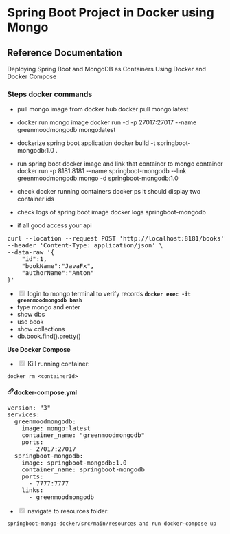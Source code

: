 # Spring Boot Project in Docker using Mongo

## Reference Documentation

Deploying Spring Boot and MongoDB as Containers Using Docker and Docker Compose

### Steps docker commands
* pull mongo image from docker hub docker pull mongo:latest


* docker run mongo image docker run -d -p 27017:27017 --name greenmoodmongodb mongo:latest


* dockerize spring boot application docker build -t springboot-mongodb:1.0 .


* run spring boot docker image and link that container to mongo container docker run -p 8181:8181 --name springboot-mongodb --link greenmoodmongodb:mongo -d springboot-mongodb:1.0

* check docker running containers docker ps it should display two container ids

* check logs of spring boot image docker logs springboot-mongodb

* if all good access your api 

<pre>curl --location --request POST <span class="pl-s"><span class="pl-pds">'</span>http://localhost:8181/books<span class="pl-pds">'</span></span> \
--header <span class="pl-s"><span class="pl-pds">'</span>Content-Type: application/json<span class="pl-pds">'</span></span> \
--data-raw <span class="pl-s"><span class="pl-pds">'</span>{</span>
<span class="pl-s">    "id":1,</span>
<span class="pl-s">    "bookName":"JavaFx",</span>
<span class="pl-s">    "authorName":"Anton"</span>
<span class="pl-s">}<span class="pl-pds">'</span></span></pre>

<ul class="contains-task-list">
<li class="task-list-item"><input type="checkbox" id="" disabled="" class="task-list-item-checkbox" checked=""> login to mongo terminal to verify records <strong><code>docker exec -it greenmoodmongodb bash</code></strong></li>
<li>type mongo and enter</li>
<li>show dbs</li>
<li>use book</li>
<li>show collections</li>
<li>db.book.find().pretty()</li>
</ul>

<p dir="auto"><strong>Use Docker Compose</strong></p>

<ul class="contains-task-list">
<li class="task-list-item"><input type="checkbox" id="" disabled="" class="task-list-item-checkbox" checked=""> Kill running container:</li>
</ul>

<pre><code>docker rm &lt;containerId&gt;
</code></pre>

<h4 dir="auto"><a id="user-content-docker-composeyml" class="anchor" aria-hidden="true" href="#docker-composeyml"><svg class="octicon octicon-link" viewBox="0 0 16 16" version="1.1" width="16" height="16" aria-hidden="true"><path fill-rule="evenodd" d="M7.775 3.275a.75.75 0 001.06 1.06l1.25-1.25a2 2 0 112.83 2.83l-2.5 2.5a2 2 0 01-2.83 0 .75.75 0 00-1.06 1.06 3.5 3.5 0 004.95 0l2.5-2.5a3.5 3.5 0 00-4.95-4.95l-1.25 1.25zm-4.69 9.64a2 2 0 010-2.83l2.5-2.5a2 2 0 012.83 0 .75.75 0 001.06-1.06 3.5 3.5 0 00-4.95 0l-2.5 2.5a3.5 3.5 0 004.95 4.95l1.25-1.25a.75.75 0 00-1.06-1.06l-1.25 1.25a2 2 0 01-2.83 0z"></path></svg></a>docker-compose.yml</h4>

<pre><span class="pl-ent">version</span>: <span class="pl-s"><span class="pl-pds">"</span>3<span class="pl-pds">"</span></span>
<span class="pl-ent">services</span>:
  <span class="pl-ent">greenmoodmongodb</span>:
    <span class="pl-ent">image</span>: <span class="pl-s">mongo:latest</span>
    <span class="pl-ent">container_name</span>: <span class="pl-s"><span class="pl-pds">"</span>greenmoodmongodb<span class="pl-pds">"</span></span>
    <span class="pl-ent">ports</span>:
      - <span class="pl-c1">27017:27017</span>
  <span class="pl-ent">springboot-mongodb</span>:
    <span class="pl-ent">image</span>: <span class="pl-s">springboot-mongodb:1.0</span>
    <span class="pl-ent">container_name</span>: <span class="pl-s">springboot-mongodb</span>
    <span class="pl-ent">ports</span>:
      - <span class="pl-c1">7777:7777</span>
    <span class="pl-ent">links</span>:
      - <span class="pl-s">greenmoodmongodb</span></pre>

<ul class="contains-task-list">
<li class="task-list-item"><input type="checkbox" id="" disabled="" class="task-list-item-checkbox" checked=""> navigate to resources folder:</li>
</ul>

<pre><code>springboot-mongo-docker/src/main/resources and run docker-compose up
</code></pre>


